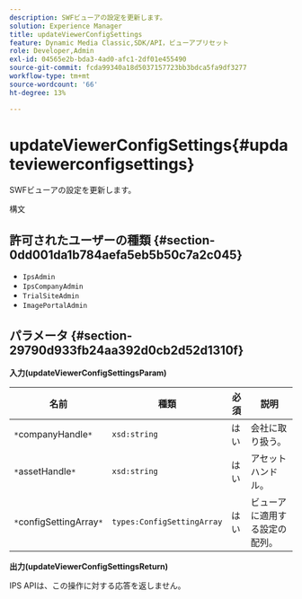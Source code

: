```yaml
---
description: SWFビューアの設定を更新します。
solution: Experience Manager
title: updateViewerConfigSettings
feature: Dynamic Media Classic,SDK/API，ビューアプリセット
role: Developer,Admin
exl-id: 04565e2b-bda3-4ad0-afc1-2df01e455490
source-git-commit: fcda99340a18d5037157723bb3bdca5fa9df3277
workflow-type: tm+mt
source-wordcount: '66'
ht-degree: 13%

---
```


# updateViewerConfigSettings{#updateviewerconfigsettings}

SWFビューアの設定を更新します。

構文

## 許可されたユーザーの種類 {#section-0dd001da1b784aefa5eb5b50c7a2c045}

* `IpsAdmin`
* `IpsCompanyAdmin`
* `TrialSiteAdmin`
* `ImagePortalAdmin`

## パラメータ {#section-29790d933fb24aa392d0cb2d52d1310f}

**入力(updateViewerConfigSettingsParam)**

| 名前 | 種類 | 必須 | 説明 |
|---|---|---|---|
| `*`companyHandle`*` | `xsd:string` | はい | 会社に取り扱う。 |
| `*`assetHandle`*` | `xsd:string` | はい | アセットハンドル。 |
| `*`configSettingArray`*` | `types:ConfigSettingArray` | はい | ビューアに適用する設定の配列。 |

**出力(updateViewerConfigSettingsReturn)**

IPS APIは、この操作に対する応答を返しません。
